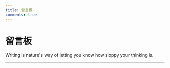 ```yaml
---
title: 留言板
comments: true
---
```


<div class="poem-wrap">
  <div class="poem-border poem-left"></div>
  <div class="poem-border poem-right"></div>
    <h1>留言板</h1>
    <p id="poem">Writing is nature's way of letting you know how sloppy your thinking is. </p>
</div>


***